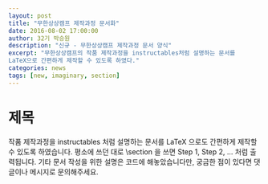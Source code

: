 ```yaml
---
layout: post
title: "무한상상캠프 제작과정 문서화"
date: 2016-08-02 17:00:00
author: 32기 박승원
description: "신규 - 무한상상캠프 제작과정 문서 양식"
excerpt: "무한상상캠프의 작품 제작과정을 instructables처럼 설명하는 문서를
LaTeX으로 간편하게 제작할 수 있도록 하였다."
categories: news
tags: [new, imaginary, section]
---
```


# 제목

작품 제작과정을 instructables 처럼 설명하는 문서를 LaTeX 으로도 간편하게 제작할 수 있도록 하였습니다.
평소에 쓰던 대로 \section 을 쓰면 Step 1, Step 2, ... 처럼 출력됩니다. 기타 문서 작성을 위한 설명은 코드에 해놓았습니다만, 궁금한 점이 있다면 댓글이나 메시지로 문의해주세요.